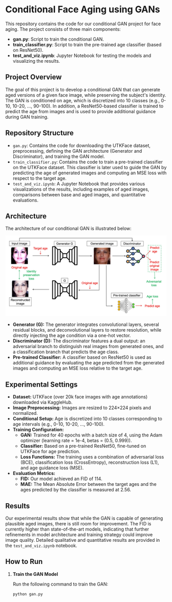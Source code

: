 # Conditional Face Aging using GANs

This repository contains the code for our conditional GAN project for face aging. The project consists of three main components:

- **gan.py**: Script to train the conditional GAN.
- **train_classifier.py**: Script to train the pre-trained age classifier (based on ResNet50).
- **test_and_viz.ipynb**: Jupyter Notebook for testing the models and visualizing the results.

## Project Overview

The goal of this project is to develop a conditional GAN that can generate aged versions of a given face image, while preserving the subject's identity. The GAN is conditioned on age, which is discretized into 10 classes (e.g., 0-10, 10-20, ..., 90-100). In addition, a ResNet50-based classifier is trained to predict the age from images and is used to provide additional guidance during GAN training.

## Repository Structure

- `gan.py`: Contains the code for downloading the UTKFace dataset, preprocessing, defining the GAN architecture (Generator and Discriminator), and training the GAN model.
- `train_classifier.py`: Contains the code to train a pre-trained classifier on the UTKFace dataset. This classifier is later used to guide the GAN by predicting the age of generated images and computing an MSE loss with respect to the target age.
- `test_and_viz.ipynb`: A Jupyter Notebook that provides various visualizations of the results, including examples of aged images, comparisons between base and aged images, and quantitative evaluations.

## Architecture

The architecture of our conditional GAN is illustrated below:

![Architecture](Architecture.jpg)

- **Generator (G):** The generator integrates convolutional layers, several residual blocks, and deconvolutional layers to restore resolution, while directly injecting the age condition via a one-hot vector.
- **Discriminator (D):** The discriminator features a dual output: an adversarial branch to distinguish real images from generated ones, and a classification branch that predicts the age class.
- **Pre-trained Classifier:** A classifier based on ResNet50 is used as additional guidance by evaluating the age predicted from the generated images and computing an MSE loss relative to the target age.

## Experimental Settings

- **Dataset:** UTKFace (over 20k face images with age annotations) downloaded via KaggleHub.
- **Image Preprocessing:** Images are resized to 224×224 pixels and normalized.
- **Conditional Setup:** Age is discretized into 10 classes corresponding to age intervals (e.g., 0-10, 10-20, ..., 90-100).
- **Training Configuration:**
  - **GAN:** Trained for 40 epochs with a batch size of 4, using the Adam optimizer (learning rate = 1e-4, betas = (0.5, 0.999)).
  - **Classifier:** Based on a pre-trained ResNet50, fine-tuned on UTKFace for age prediction.
  - **Loss Functions:** The training uses a combination of adversarial loss (BCE), classification loss (CrossEntropy), reconstruction loss (L1), and age guidance loss (MSE).
- **Evaluation Metrics:**
  - **FID:** Our model achieved an FID of 114.
  - **MAE:** The Mean Absolute Error between the target ages and the ages predicted by the classifier is measured at 2.56.

## Results

Our experimental results show that while the GAN is capable of generating plausible aged images, there is still room for improvement. The FID is currently higher than state-of-the-art models, indicating that further refinements in model architecture and training strategy could improve image quality. Detailed qualitative and quantitative results are provided in the `test_and_viz.ipynb` notebook.

## How to Run

1. **Train the GAN Model**

   Run the following command to train the GAN:
   ```bash
   python gan.py
